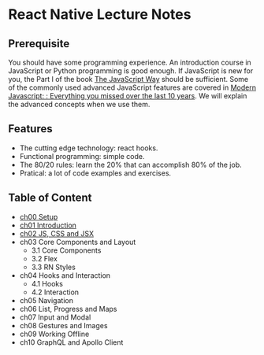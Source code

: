 # React Native Lecture Notes

## Prerequisite

You should have some programming experience. An introduction course in JavaScript or Python programming is good enough. If JavaScript is new for you, the Part I of the book [The JavaScript Way](https://github.com/thejsway/thejsway) should be sufficient. Some of the commonly used advanced JavaScript features are covered in [Modern Javascript: : Everything you missed over the last 10 years](https://turriate.com/articles/modern-javascript-everything-you-missed-over-10-years). We will explain the advanced concepts when we use them.

## Features

- The cutting edge technology: react hooks.
- Functional programming: simple code.
- The 80/20 rules: learn the 20% that can accomplish 80% of the job.
- Pratical: a lot of code examples and exercises.

## Table of Content

- [ch00 Setup](docs/ch00)
- [ch01 Introduction](docs/ch01)
- [ch02 JS, CSS and JSX](docs/ch02)
- ch03 Core Components and Layout
  - 3.1 Core Components
  - 3.2 Flex
  - 3.3 RN Styles
- ch04 Hooks and Interaction
  - 4.1 Hooks
  - 4.2 Interaction
- ch05 Navigation
- ch06 List, Progress and Maps
- ch07 Input and Modal
- ch08 Gestures and Images
- ch09 Working Offline
- ch10 GraphQL and Apollo Client
